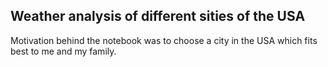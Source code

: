 ## Weather analysis of different sities of the USA

Motivation behind the notebook was to choose a city in the USA which fits best to me and my family.
